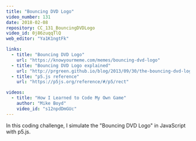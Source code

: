 ```yaml
---
title: "Bouncing DVD Logo"
video_number: 131
date: 2018-02-08
repository: CC_131_BouncingDVDLogo
video_id: 0j86zuqqTlQ
web_editor: "Ya1K1ngtFk"

links:
  - title: "Bouncing DVD Logo"
    url: "https://knowyourmeme.com/memes/bouncing-dvd-logo"
  - title: "Bouncing DVD Logo explained"
    url: "http://prgreen.github.io/blog/2013/09/30/the-bouncing-dvd-logo-explained/"
  - title: "p5.js reference"
    url: "https://p5js.org/reference/#/p5/rect"

videos:
  - title: "How I Learned to Code My Own Game"
    author: "Mike Boyd"
    video_id: "s12npdDmGUc"
---
```


In this coding challenge, I simulate the "Bouncing DVD Logo" in JavaScript with p5.js.